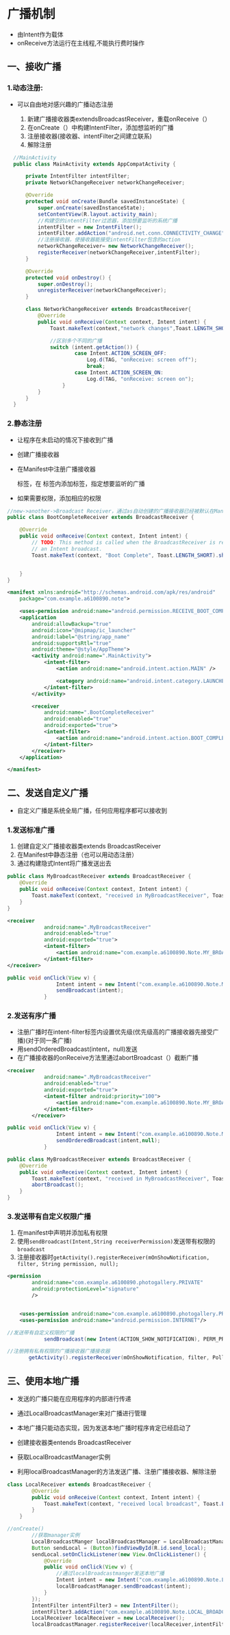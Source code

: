 # 广播机制

- 由Intent作为载体
- onReceive方法运行在主线程,不能执行费时操作

## 一、接收广播

### 1.动态注册:

- 可以自由地对感兴趣的广播动态注册

  1. 新建广播接收器类extendsBroadcastReceiver，重载onReceive（）
  2. 在onCreate（）中构建IntentFilter，添加想监听的广播
  3. 注册接收器(接收器、intentFilter之间建立联系)
  4. 解除注册

```java
  //MainActivity
  public class MainActivity extends AppCompatActivity {

      private IntentFilter intentFilter;
      private NetworkChangeReceiver networkChangeReceiver;

      @Override
      protected void onCreate(Bundle savedInstanceState) {
          super.onCreate(savedInstanceState);
          setContentView(R.layout.activity_main);
          //构建空的intentFilter过滤器，添加想要监听的系统广播
          intentFilter = new IntentFilter();
          intentFilter.addAction("android.net.conn.CONNECTIVITY_CHANGE");
          //注册接收器，使接收器能接受intentFilter包含的action
          networkChangeReceiver= new NetworkChangeReceiver();
          registerReceiver(networkChangeReceiver,intentFilter);
      }

      @Override
      protected void onDestroy() {
          super.onDestroy();
          unregisterReceiver(networkChangeReceiver);
      }

      class NetworkChangeReceiver extends BroadcastReceiver{
          @Override
          public void onReceive(Context context, Intent intent) {
              Toast.makeText(context,"network changes",Toast.LENGTH_SHORT).show();

              //区别多个不同的广播
              switch (intent.getAction()) {
                      case Intent.ACTION_SCREEN_OFF:
                          Log.d(TAG, "onReceive: screen off");
                          break;
                      case Intent.ACTION_SCREEN_ON:
                          Log.d(TAG, "onReceive: screen on");
                  }
          }
      }
  }
```

### 2.静态注册

- 让程序在未启动的情况下接收到广播

- 创建广播接收器

- 在Manifest中注册广播接收器

  <receiver>标签，在<receiver>
  </receiver>标签内添加<intent-filter>标签，指定想要监听的广播</intent-filter></receiver>

- 如果需要权限，添加相应的权限

```java
//new->another->Broadcast Receiver，通过as自动创建的广播接收器已经被默认在Manifest注册；
public class BootCompleteReceiver extends BroadcastReceiver {

    @Override
    public void onReceive(Context context, Intent intent) {
        // TODO: This method is called when the BroadcastReceiver is receiving
        // an Intent broadcast.
        Toast.makeText(context, "Boot Complete", Toast.LENGTH_SHORT).show();


    }
}
```

```xml
<manifest xmlns:android="http://schemas.android.com/apk/res/android"
    package="com.example.a6100890.note">

    <uses-permission android:name="android.permission.RECEIVE_BOOT_COMPLETED"/>
    <application
        android:allowBackup="true"
        android:icon="@mipmap/ic_launcher"
        android:label="@string/app_name"
        android:supportsRtl="true"
        android:theme="@style/AppTheme">
        <activity android:name=".MainActivity">
            <intent-filter>
                <action android:name="android.intent.action.MAIN" />

                <category android:name="android.intent.category.LAUNCHER" />
            </intent-filter>
        </activity>

        <receiver
            android:name=".BootCompleteReceiver"
            android:enabled="true"
            android:exported="true">
            <intent-filter>
                <action android:name="android.intent.action.BOOT_COMPLETED"/>
            </intent-filter>
        </receiver>
    </application>

</manifest>
```

## 二、**发送**自定义广播

- 自定义广播是系统全局广播，任何应用程序都可以接收到

### 1.发送标准广播

1. 创建自定义广播接收器类extends BroadcastReceiver
2. 在Manifest中静态注册（也可以用动态注册）
3. 通过构建隐式Intent将广播发送出去

```java
public class MyBroadcastReceiver extends BroadcastReceiver {
    @Override
    public void onReceive(Context context, Intent intent) {
        Toast.makeText(context, "received in MyBroadcastReceiver", Toast.LENGTH_SHORT).show();
    }
}
```

```xml
<receiver
            android:name=".MyBroadcastReceiver"
            android:enabled="true"
            android:exported="true">
            <intent-filter>
                <action android:name="com.example.a6100890.Note.MY_BROADCAST"/>
            </intent-filter>
</receiver>
```

```java
public void onClick(View v) {
                Intent intent = new Intent("com.example.a6100890.Note.MY_BROADCAST");
                sendBroadcast(intent);
            }
```

### 2.发送有序广播

- 注册广播时在intent-filter标签内设置优先级(优先级高的广播接收器先接受广播)(对于同一条广播)
- 用sendOrderedBroadcast(intent，null)发送
- 在广播接收器的onReceive方法里通过abortBroadcast（）截断广播

```xml
<receiver
            android:name=".MyBroadcastReceiver"
            android:enabled="true"
            android:exported="true">
            <intent-filter android:priority="100">
                <action android:name="com.example.a6100890.Note.MY_BROADCAST"/>
            </intent-filter>
        </receiver>
```

```java
public void onClick(View v) {
                Intent intent = new Intent("com.example.a6100890.Note.MY_BROADCAST");
                sendOrderedBroadcast(intent,null);
            }
```

```java
public class MyBroadcastReceiver extends BroadcastReceiver {
    @Override
    public void onReceive(Context context, Intent intent) {
        Toast.makeText(context, "received in MyBroadcastReceiver", Toast.LENGTH_SHORT).show();
        abortBroadcast();
    }
}
```

### 3.发送带有自定义权限广播

1. 在manifest中声明并添加私有权限
2. 使用`sendBroadcast(Intent,String receiverPermission)`发送带有权限的`broadcast`
3. 注册接收器时`getActivity().registerReceiver(mOnShowNotification, filter, String permission, null);`

```xml
<permission
        android:name="com.example.a6100890.photogallery.PRIVATE"
        android:protectionLevel="signature"
        />


    <uses-permission android:name="com.example.a6100890.photogallery.PRIVATE"/>
    <uses-permission android:name="android.permission.INTERNET"/>
```

```java
//发送带有自定义权限的广播
            sendBroadcast(new Intent(ACTION_SHOW_NOTIFICATION), PERM_PRIVATE);
```

```java
//注册拥有私有权限的广播接收器广播接收器
       getActivity().registerReceiver(mOnShowNotification, filter, PollService.PERM_PRIVATE, null);
```

## 三、使用本地广播

- 发送的广播只能在应用程序的内部进行传递
- 通过LocalBroadcastManager来对广播进行管理
- 本地广播只能动态实现，因为发送本地广播时程序肯定已经启动了

- 创建接收器类entends BroadcastReceiver

- 获取LocalBroadcastManager实例

- 利用localBroadcastManager的方法发送广播、注册广播接收器、解除注册

```java
class LocalReceiver extends BroadcastReceiver {
        @Override
        public void onReceive(Context context, Intent intent) {
            Toast.makeText(context, "received local broadcast", Toast.LENGTH_SHORT).show();
        }
    }
```

```java
//onCreate()
        //获取manager实例
        LocalBroadcastManger localBroadcastManager = LocalBroadcastManager.getInstance(this);
        Button sendLocal = (Button)findViewById(R.id.send_local);
        sendLocal.setOnClickListener(new View.OnClickListener() {
            @Override
            public void onClick(View v) {
                //通过localBroadcastmanger发送本地广播
                Intent intent = new Intent("com.example.a6100890.Note.LOCAL_BROADCAST");
                localBroadcastManager.sendBroadcast(intent);
            }
        });
        IntentFilter intentFilter3 = new IntentFilter();
        intentFilter3.addAction("com.example.a6100890.Note.LOCAL_BROADCAST");
        LocalReceiver localReceiver = new LocalReceiver();
        localBroadcastManager.registerReceiver(localReceiver,intentFilter3);
```
